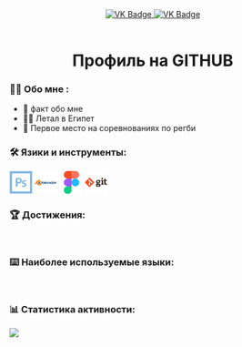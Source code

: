<div id="badges" align ="center">
<a href= "https://vk.com/spoofis">
  <img src = "https://img.shields.io/badge/VK-blue?style=for-the-badge&logo=VK&logoColor=white" alt="VK Badge"/>
</a>

<a href = "https://mail.google.com/mail/u/0/?pli=1#inbox"> 
  <img src ="https://img.shields.io/badge/EMAIL-red?style=for-the-badge&logo=Gmail&logoColor=white" alt="VK Badge"/>
</a>
</div>

<div id="viewprof" align="center">
  <img src="https://komarev.com/ghpvc/?username=spooofis&style=flat-square&color=blue" alt=""/>
</div>

<div id="heythere" align="center">
  <h1> Профиль на GITHUB </h1>
</div>

### :man_technologist: Обо мне :

- :brain: факт обо мне
- :man_pilot: Летал в Египет
- :1st_place_medal: Первое место на соревнованиях по регби

### :hammer_and_wrench: Язики и инструменты: 

<div>
  <img src="https://github.com/devicons/devicon/blob/master/icons/photoshop/photoshop-line.svg" wight="40" height="40"/>
  <img src="https://github.com/devicons/devicon/blob/master/icons/blender/blender-original-wordmark.svg" wight="40" height="40"/>
  <img src="https://github.com/devicons/devicon/blob/master/icons/figma/figma-original.svg" wight="40" height="40"/>
  <img src="https://github.com/devicons/devicon/blob/master/icons/git/git-original-wordmark.svg" wight="40" height="40"/>
</div>

### :trophy: Достижения:

<div>
  <img src="https://github-profile-trophy.vercel.app/?username=spooofis" alt=""/>
</div>

### :keyboard: Наиболее используемые языки:
<div>
  <img src="https://github-readme-stats.vercel.app/api?username=spooofis" alt=""/>
</div>

### :bar_chart: Статистика активности:
<div>
  <img src="https://github-readme-activity-graph.vercel.app/graph?username=spooofis&theme=dracula" alt""/>
</div>
